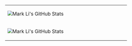 <table width="800px">
<tr>

<td valign="top" width="40%">
  
![Mark Li's GitHub Stats](https://github-readme-stats.vercel.app/api?username=Markliniubility&show_icons=true&hide_border=true&theme=radical)
</td>

</tr>

<tr>
  
<td valign="top" width="50%">
 
 
![Mark Li's GitHub Stats](https://github-readme-stats.vercel.app/api/wakatime?username=markliniubility&layout=compact&custom_title=Yearly%20Development%20Breakdown&hide_border=true&theme=radical)

</td>
</tr>

</table>

<!--
**Markliniubility/Markliniubility** is a ✨ _special_ ✨ repository because its `README.md` (this file) appears on your GitHub profile.

Here are some ideas to get you started:

- 🔭 I’m currently working on ...
- 🌱 I’m currently learning ...
- 👯 I’m looking to collaborate on ...
- 🤔 I’m looking for help with ...
- 💬 Ask me about ...
- 📫 How to reach me: ...
- 😄 Pronouns: ...
- ⚡ Fun fact: ...
-->
